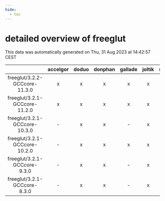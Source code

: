 ```yaml
---
hide:
  - toc
---
```


detailed overview of freeglut
=============================


This data was automatically generated on Thu, 31 Aug 2023 at 14:42:57 CEST  

| |accelgor|doduo|donphan|gallade|joltik|skitty|swalot|victini|
| :---: | :---: | :---: | :---: | :---: | :---: | :---: | :---: | :---: |
|freeglut/3.2.2-GCCcore-11.3.0|x|x|x|x|x|x|x|x|
|freeglut/3.2.1-GCCcore-11.2.0|x|x|x|x|x|x|x|x|
|freeglut/3.2.1-GCCcore-10.3.0|-|x|x|-|x|x|x|x|
|freeglut/3.2.1-GCCcore-10.2.0|-|x|x|x|x|x|x|x|
|freeglut/3.2.1-GCCcore-9.3.0|-|x|x|-|x|x|x|x|
|freeglut/3.2.1-GCCcore-8.3.0|-|x|x|-|x|x|x|x|
